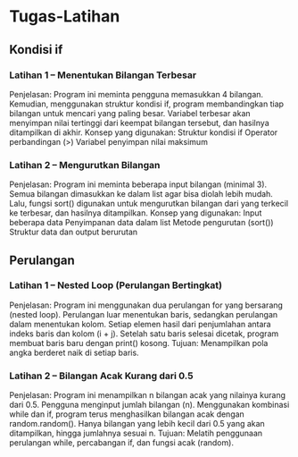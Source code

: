 # Tugas-Latihan
## Kondisi if
### Latihan 1 – Menentukan Bilangan Terbesar

Penjelasan: Program ini meminta pengguna memasukkan 4 bilangan.
Kemudian, menggunakan struktur kondisi if, program membandingkan tiap bilangan untuk mencari yang paling besar.
Variabel terbesar akan menyimpan nilai tertinggi dari keempat bilangan tersebut, dan hasilnya ditampilkan di akhir.
Konsep yang digunakan:
Struktur kondisi if
Operator perbandingan (>)
Variabel penyimpan nilai maksimum

### Latihan 2 – Mengurutkan Bilangan

Penjelasan: Program ini meminta beberapa input bilangan (minimal 3).
Semua bilangan dimasukkan ke dalam list agar bisa diolah lebih mudah.
Lalu, fungsi sort() digunakan untuk mengurutkan bilangan dari yang terkecil ke terbesar, dan hasilnya ditampilkan.
Konsep yang digunakan:
Input beberapa data
Penyimpanan data dalam list
Metode pengurutan (sort())
Struktur data dan output berurutan

## Perulangan
### Latihan 1 – Nested Loop (Perulangan Bertingkat)

Penjelasan:
Program ini menggunakan dua perulangan for yang bersarang (nested loop).
Perulangan luar menentukan baris, sedangkan perulangan dalam menentukan kolom.
Setiap elemen hasil dari penjumlahan antara indeks baris dan kolom (i + j).
Setelah satu baris selesai dicetak, program membuat baris baru dengan print() kosong.
Tujuan: Menampilkan pola angka berderet naik di setiap baris.

### Latihan 2 – Bilangan Acak Kurang dari 0.5

Penjelasan:
Program ini menampilkan n bilangan acak yang nilainya kurang dari 0.5.
Pengguna menginput jumlah bilangan (n).
Menggunakan kombinasi while dan if, program terus menghasilkan bilangan acak dengan random.random().
Hanya bilangan yang lebih kecil dari 0.5 yang akan ditampilkan, hingga jumlahnya sesuai n.
Tujuan: Melatih penggunaan perulangan while, percabangan if, dan fungsi acak (random).
